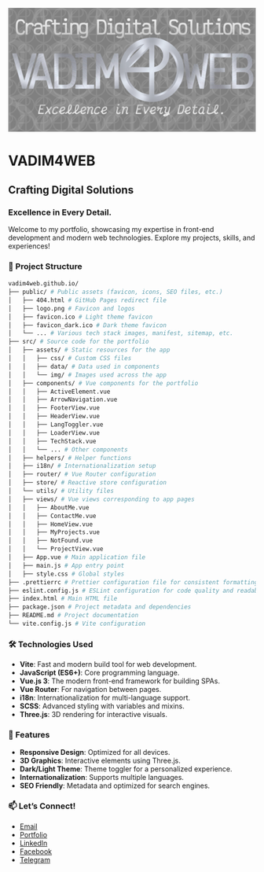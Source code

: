 [![Portfolio](https://github.com/vadim4web/vadim4web/blob/main/gh.png)](https://vadim4web.github.io)

# VADIM4WEB
## Crafting Digital Solutions
### Excellence in Every Detail.

Welcome to my portfolio, showcasing my expertise in front-end development and modern web technologies. Explore my projects, skills, and experiences!

### 📂 Project Structure

```bash
vadim4web.github.io/
├── public/ # Public assets (favicon, icons, SEO files, etc.)
│   ├── 404.html # GitHub Pages redirect file
│   ├── logo.png # Favicon and logos
│   ├── favicon.ico # Light theme favicon
│   ├── favicon_dark.ico # Dark theme favicon
│   └── ... # Various tech stack images, manifest, sitemap, etc.
├── src/ # Source code for the portfolio
│   ├── assets/ # Static resources for the app
│   │   ├── css/ # Custom CSS files
│   │   ├── data/ # Data used in components
│   │   └── img/ # Images used across the app
│   ├── components/ # Vue components for the portfolio
│   │   ├── ActiveElement.vue
│   │   ├── ArrowNavigation.vue
│   │   ├── FooterView.vue
│   │   ├── HeaderView.vue
│   │   ├── LangToggler.vue
│   │   ├── LoaderView.vue
│   │   ├── TechStack.vue
│   │   └── ... # Other components
│   ├── helpers/ # Helper functions
│   ├── i18n/ # Internationalization setup
│   ├── router/ # Vue Router configuration
│   ├── store/ # Reactive store configuration
│   └── utils/ # Utility files
│   ├── views/ # Vue views corresponding to app pages
│   │   ├── AboutMe.vue
│   │   ├── ContactMe.vue
│   │   ├── HomeView.vue
│   │   ├── MyProjects.vue
│   │   ├── NotFound.vue
│   │   └── ProjectView.vue
│   ├── App.vue # Main application file
│   ├── main.js # App entry point
│   ├── style.css # Global styles
├── .prettierrc # Prettier configuration file for consistent formatting
├── eslint.config.js # ESLint configuration for code quality and readability
├── index.html # Main HTML file
├── package.json # Project metadata and dependencies
├── README.md # Project documentation
└── vite.config.js # Vite configuration
```

### 🛠️ Technologies Used

- **Vite**: Fast and modern build tool for web development.
- **JavaScript (ES6+)**: Core programming language.
- **Vue.js 3**: The modern front-end framework for building SPAs.
- **Vue Router**: For navigation between pages.
- **i18n**: Internationalization for multi-language support.
- **SCSS**: Advanced styling with variables and mixins.
- **Three.js**: 3D rendering for interactive visuals.

### 🌟 Features

- **Responsive Design**: Optimized for all devices.
- **3D Graphics**: Interactive elements using Three.js.
- **Dark/Light Theme**: Theme toggler for a personalized experience.
- **Internationalization**: Supports multiple languages.
- **SEO Friendly**: Metadata and optimized for search engines.

### 📫 Let’s Connect!

- [Email](mailto:vadim4web@gmail.com)
- [Portfolio](https://vadim4web.github.io)
- [LinkedIn](https://www.linkedin.com/in/vadim4web)
- [Facebook](https://www.facebook.com/vadim4web)
- [Telegram](https://t.me/vadim4web)
